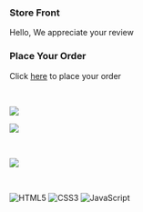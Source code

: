 ### Store Front


Hello, We appreciate your review


### Place Your Order
Click [here](https://jasonadindu.github.io/store_front/) to place your order 

<br />

![](./img/img1.png.png)
<br>

![](./img/img2.png.png)

<br>

![](./img/img3.png.png)

<br>

![HTML5](https://img.shields.io/badge/html5-%23E34F26.svg?style=for-the-badge&logo=html5&logoColor=white)
![CSS3](https://img.shields.io/badge/css3-%231572B6.svg?style=for-the-badge&logo=css3&logoColor=white)
![JavaScript](https://img.shields.io/badge/javascript-%23323330.svg?style=for-the-badge&logo=javascript&logoColor=%23F7DF1E)
